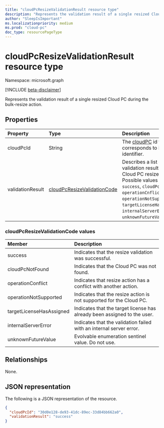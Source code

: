 ```yaml
---
title: "cloudPcResizeValidationResult resource type"
description: "Represents the validation result of a single resized Cloud PC during the bulk-resize action ."
author: "SleepIsImportant"
ms.localizationpriority: medium
ms.prod: "cloud-pc"
doc_type: resourcePageType
---
```


# cloudPcResizeValidationResult resource type

Namespace: microsoft.graph

[!INCLUDE [beta-disclaimer](../../includes/beta-disclaimer.md)]

Represents the validation result of a single resized Cloud PC during the bulk-resize action.

## Properties

|Property|Type|Description|
|:---|:---|:---|
|cloudPcId|String|The [cloudPC](../resources/cloudpc.md) id that corresponds to its unique identifier.|
|validationResult|[cloudPcResizeValidationCode](#cloudpcresizevalidationcode-values)|Describes a list of the validation result for the Cloud PC resize action. Possible values are: `success`, `cloudPcNotFound`, `operationCnflict`, `operationNotSupported`, `targetLicenseHasAssigned`, `internalServerError`, `unknownFutureValue`.|


### cloudPcResizeValidationCode values
|Member|Description|
|:---|:---|
|success|Indicates that the resize validation was successful.|
|cloudPcNotFound|Indicates that the Cloud PC was not found.|
|operationConflict|Indicates that resize action has a conflict with another action.|
|operationNotSupported|Indicates that the resize action is not supported for the Cloud PC.|
|targetLicenseHasAssigned|Indicates that the target license has already been assigned to the user.|
|internalServerError|Indicates that the validation failed with an internal server error.|
|unknownFutureValue|Evolvable enumeration sentinel value. Do not use.|

## Relationships

None.

## JSON representation

The following is a JSON representation of the resource.
<!-- {
  "blockType": "resource",
  "@odata.type": "microsoft.graph.cloudPcResizeValidationResult"
}
-->

``` json
{ 
  "cloudPcId": "30d0e128-de93-41dc-89ec-33d84bb662a0",
  "validationResult": "success" 
}
```
